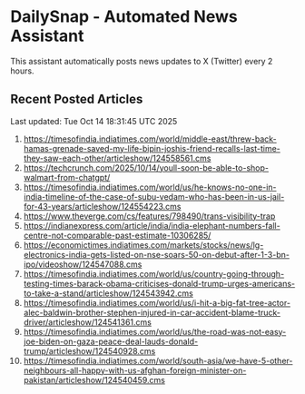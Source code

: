 # DailySnap - Automated News Assistant

This assistant automatically posts news updates to X (Twitter) every 2 hours.

## Recent Posted Articles

Last updated: Tue Oct 14 18:31:45 UTC 2025

1. https://timesofindia.indiatimes.com/world/middle-east/threw-back-hamas-grenade-saved-my-life-bipin-joshis-friend-recalls-last-time-they-saw-each-other/articleshow/124558561.cms
2. https://techcrunch.com/2025/10/14/youll-soon-be-able-to-shop-walmart-from-chatgpt/
3. https://timesofindia.indiatimes.com/world/us/he-knows-no-one-in-india-timeline-of-the-case-of-subu-vedam-who-has-been-in-us-jail-for-43-years/articleshow/124554223.cms
4. https://www.theverge.com/cs/features/798490/trans-visibility-trap
5. https://indianexpress.com/article/india/india-elephant-numbers-fall-centre-not-comparable-past-estimate-10306285/
6. https://economictimes.indiatimes.com/markets/stocks/news/lg-electronics-india-gets-listed-on-nse-soars-50-on-debut-after-1-3-bn-ipo/videoshow/124547088.cms
7. https://timesofindia.indiatimes.com/world/us/country-going-through-testing-times-barack-obama-criticises-donald-trump-urges-americans-to-take-a-stand/articleshow/124543942.cms
8. https://timesofindia.indiatimes.com/world/us/i-hit-a-big-fat-tree-actor-alec-baldwin-brother-stephen-injured-in-car-accident-blame-truck-driver/articleshow/124541361.cms
9. https://timesofindia.indiatimes.com/world/us/the-road-was-not-easy-joe-biden-on-gaza-peace-deal-lauds-donald-trump/articleshow/124540928.cms
10. https://timesofindia.indiatimes.com/world/south-asia/we-have-5-other-neighbours-all-happy-with-us-afghan-foreign-minister-on-pakistan/articleshow/124540459.cms
